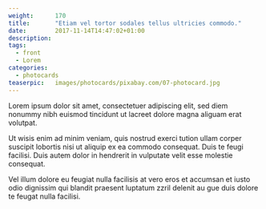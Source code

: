```yaml
---
weight:      170
title:       "Etiam vel tortor sodales tellus ultricies commodo."
date:        2017-11-14T14:47:02+01:00
description:
tags:
  - front
  - Lorem
categories:
  - photocards
teaserpic:   images/photocards/pixabay.com/07-photocard.jpg
---
```



Lorem ipsum dolor sit amet, consectetuer adipiscing elit, sed diem
nonummy nibh euismod tincidunt ut lacreet dolore magna aliguam erat
volutpat. 

Ut wisis enim ad minim veniam, quis nostrud exerci tution
ullam corper suscipit lobortis nisi ut aliquip ex ea commodo
consequat. Duis te feugi facilisi. Duis autem dolor in hendrerit in
vulputate velit esse molestie consequat.



Vel illum dolore eu feugiat nulla facilisis at vero eros et accumsan
et iusto odio dignissim qui blandit praesent luptatum zzril delenit au
gue duis dolore te feugat nulla facilisi.
